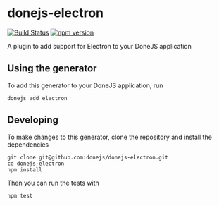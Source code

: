 # donejs-electron

[![Build Status](https://travis-ci.org/donejs/donejs-electron.svg?branch=master)](https://travis-ci.org/donejs/donejs-electron)
[![npm version](https://badge.fury.io/js/donejs-electron.svg)](http://badge.fury.io/js/donejs-electron)

A plugin to add support for Electron to your DoneJS application

## Using the generator

To add this generator to your DoneJS application, run

```
donejs add electron
```

## Developing

To make changes to this generator, clone the repository and install the dependencies

```
git clone git@github.com:donejs/donejs-electron.git
cd donejs-electron
npm install
```

Then you can run the tests with

```
npm test
```
